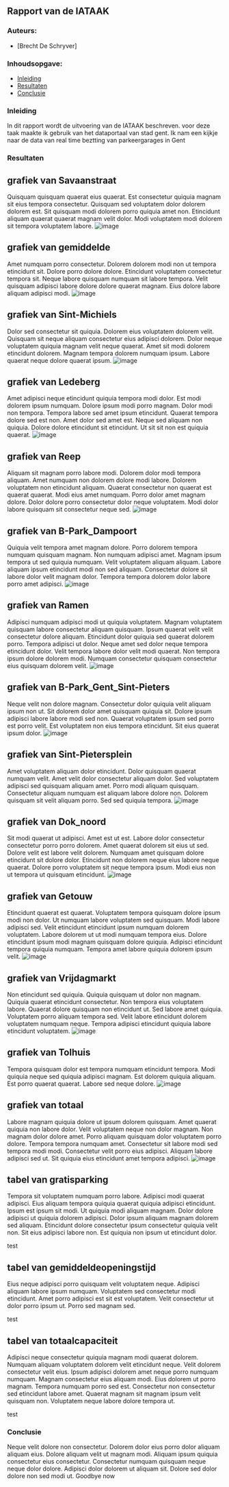 ## Rapport van de IATAAK
### Auteurs:
 - [Brecht De Schryver]
### Inhoudsopgave:
 - [Inleiding](#inleiding)
 - [Resultaten](#resultaten)
 - [Conclusie](#conclusie)
### Inleiding
In dit rapport wordt de uitvoering van de IATAAK beschreven. voor deze taak maakte ik gebruik van het dataportaal van stad gent. Ik nam een kijkje naar de data van real time beztting van parkeergarages in Gent
### Resultaten
## grafiek van Savaanstraat
Quisquam quisquam quaerat eius quaerat. Est consectetur quiquia magnam sit eius tempora consectetur. Quisquam sed voluptatem dolor dolorem dolorem est. Sit quisquam modi dolorem porro quiquia amet non. Etincidunt aliquam quaerat quaerat magnam velit dolor. Modi voluptatem modi dolorem sit tempora voluptatem labore.
![image](./csvimage/Savaanstraat.csv.png)
## grafiek van gemiddelde
Amet numquam porro consectetur. Dolorem dolorem modi non ut tempora etincidunt sit. Dolore porro dolore dolore. Etincidunt voluptatem consectetur tempora sit. Neque labore quisquam numquam sit labore tempora. Velit quisquam adipisci labore dolore dolore quaerat magnam. Eius dolore labore aliquam adipisci modi.
![image](./csvimage/gemiddelde.csv.png)
## grafiek van Sint-Michiels
Dolor sed consectetur sit quiquia. Dolorem eius voluptatem dolorem velit. Quisquam sit neque aliquam consectetur eius adipisci dolorem. Dolor neque voluptatem quiquia magnam velit neque quaerat. Amet sit modi dolorem etincidunt dolorem. Magnam tempora dolorem numquam ipsum. Labore quaerat neque dolore quaerat ipsum.
![image](./csvimage/Sint-Michiels.csv.png)
## grafiek van Ledeberg
Amet adipisci neque etincidunt quiquia tempora modi dolor. Est modi dolorem ipsum numquam. Dolore ipsum modi porro magnam. Dolor modi non tempora. Tempora labore sed amet ipsum etincidunt. Quaerat tempora dolore sed est non. Amet dolor sed amet est. Neque sed aliquam non quiquia. Dolore dolore etincidunt sit etincidunt. Ut sit sit non est quiquia quaerat.
![image](./csvimage/Ledeberg.csv.png)
## grafiek van Reep
Aliquam sit magnam porro labore modi. Dolorem dolor modi tempora aliquam. Amet numquam non dolorem dolore modi labore. Dolorem voluptatem non etincidunt aliquam. Quaerat consectetur non quaerat est quaerat quaerat. Modi eius amet numquam. Porro dolor amet magnam dolore. Dolor dolore porro consectetur dolor neque voluptatem. Modi dolor labore quisquam sit consectetur neque sed.
![image](./csvimage/Reep.csv.png)
## grafiek van B-Park_Dampoort
Quiquia velit tempora amet magnam dolore. Porro dolorem tempora numquam quisquam magnam. Non numquam adipisci amet. Magnam ipsum tempora ut sed quiquia numquam. Velit voluptatem aliquam aliquam. Labore aliquam ipsum etincidunt modi non sed aliquam. Consectetur dolore sit labore dolor velit magnam dolor. Tempora tempora dolorem dolor labore porro amet adipisci.
![image](./csvimage/B-Park_Dampoort.csv.png)
## grafiek van Ramen
Adipisci numquam adipisci modi ut quiquia voluptatem. Magnam voluptatem quisquam labore consectetur aliquam quisquam. Ipsum quaerat velit velit consectetur dolore aliquam. Etincidunt dolor quiquia sed quaerat dolorem porro. Tempora adipisci ut dolor. Neque amet sed dolor neque tempora etincidunt dolor. Velit tempora labore dolor velit modi quaerat. Non tempora ipsum dolore dolorem modi. Numquam consectetur quisquam consectetur eius quisquam dolorem velit.
![image](./csvimage/Ramen.csv.png)
## grafiek van B-Park_Gent_Sint-Pieters
Neque velit non dolore magnam. Consectetur dolor quiquia velit aliquam ipsum non ut. Sit dolorem dolor amet quisquam quiquia sit. Dolore ipsum adipisci labore labore modi sed non. Quaerat voluptatem ipsum sed porro est porro velit. Est voluptatem non eius tempora etincidunt. Sit eius quaerat ipsum dolor.
![image](./csvimage/B-Park_Gent_Sint-Pieters.csv.png)
## grafiek van Sint-Pietersplein
Amet voluptatem aliquam dolor etincidunt. Dolor quisquam quaerat numquam velit. Amet velit dolor consectetur aliquam dolor. Sed voluptatem adipisci sed quisquam aliquam amet. Porro modi aliquam quisquam. Consectetur aliquam numquam est aliquam labore dolore non. Dolorem quisquam sit velit aliquam porro. Sed sed quiquia tempora.
![image](./csvimage/Sint-Pietersplein.csv.png)
## grafiek van Dok_noord
Sit modi quaerat ut adipisci. Amet est ut est. Labore dolor consectetur consectetur porro porro dolorem. Amet quaerat dolorem sit eius ut sed. Dolore velit est labore velit dolorem. Numquam amet quisquam dolore etincidunt sit dolore dolor. Etincidunt non dolorem neque eius labore neque quaerat. Dolore porro voluptatem sit neque tempora ipsum. Modi eius non ut tempora ut quisquam etincidunt.
![image](./csvimage/Dok_noord.csv.png)
## grafiek van Getouw
Etincidunt quaerat est quaerat. Voluptatem tempora quisquam dolore ipsum modi non dolor. Ut numquam labore voluptatem sed quisquam. Modi labore adipisci sed. Velit etincidunt etincidunt ipsum numquam dolorem voluptatem. Labore dolorem ut ut modi numquam tempora eius. Dolore etincidunt ipsum modi magnam quisquam dolore quiquia. Adipisci etincidunt tempora quiquia numquam. Tempora amet labore quiquia dolorem ipsum velit.
![image](./csvimage/Getouw.csv.png)
## grafiek van Vrijdagmarkt
Non etincidunt sed quiquia. Quiquia quisquam ut dolor non magnam. Quiquia quaerat etincidunt consectetur. Non tempora eius voluptatem labore. Quaerat dolore quisquam non etincidunt ut. Sed labore amet quiquia. Voluptatem porro aliquam tempora sed. Velit labore etincidunt dolorem voluptatem numquam neque. Tempora adipisci etincidunt quiquia labore etincidunt voluptatem.
![image](./csvimage/Vrijdagmarkt.csv.png)
## grafiek van Tolhuis
Tempora quisquam dolor est tempora numquam etincidunt tempora. Modi quiquia neque sed quiquia adipisci magnam. Est dolorem quiquia aliquam. Est porro quaerat quaerat. Labore sed neque dolore.
![image](./csvimage/Tolhuis.csv.png)
## grafiek van totaal
Labore magnam quiquia dolore ut ipsum dolorem quisquam. Amet quaerat quiquia non labore dolor. Velit voluptatem neque non dolor magnam. Non magnam dolor dolore amet. Porro aliquam quisquam dolor voluptatem porro dolore. Tempora tempora numquam amet. Consectetur sit labore modi sed tempora modi modi. Consectetur velit porro eius adipisci. Aliquam labore adipisci sed ut. Sit quiquia eius etincidunt amet tempora adipisci.
![image](./csvimage/totaal.png)
## tabel van gratisparking
Tempora sit voluptatem numquam porro labore. Adipisci modi quaerat adipisci. Eius aliquam tempora quiquia quaerat quiquia adipisci etincidunt. Ipsum est ipsum sit modi. Ut quiquia modi aliquam magnam. Dolor dolore adipisci ut quiquia dolorem adipisci. Dolor ipsum aliquam magnam dolorem sed aliquam. Etincidunt dolore consectetur ipsum consectetur quiquia velit non. Sit eius adipisci labore non. Est quiquia non ipsum ut etincidunt dolor.

test

## tabel van gemiddeldeopeningstijd
Eius neque adipisci porro quisquam velit voluptatem neque. Adipisci aliquam labore ipsum numquam. Voluptatem sed consectetur modi etincidunt. Amet porro adipisci est sit est voluptatem. Velit consectetur ut dolor porro ipsum ut. Porro sed magnam sed.

test

## tabel van totaalcapaciteit
Adipisci neque consectetur quiquia magnam modi quaerat dolorem. Numquam aliquam voluptatem dolorem velit etincidunt neque. Velit dolorem consectetur velit eius. Ipsum adipisci dolorem amet neque porro numquam numquam. Magnam consectetur eius aliquam modi. Eius dolorem ut porro magnam. Tempora numquam porro sed est. Consectetur non consectetur sed etincidunt labore amet. Quaerat magnam sit magnam ipsum velit quisquam non. Voluptatem neque labore dolore tempora ut.

test

### Conclusie
Neque velit dolore non consectetur. Dolorem dolor eius porro dolor aliquam aliquam eius. Dolore aliquam velit ut magnam modi. Aliquam ipsum quiquia consectetur eius consectetur. Consectetur numquam quisquam neque neque dolor dolore. Adipisci dolor dolorem ut aliquam sit. Dolore sed dolor dolore non sed modi ut.
Goodbye now